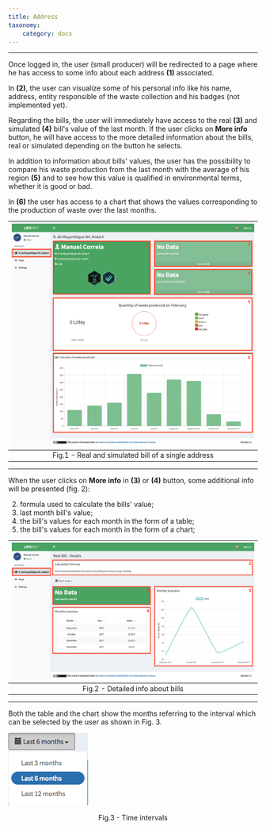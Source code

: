 ```yaml
---
title: Address
taxonomy:
    category: docs
---
```


---

Once logged in, the user (small producer) will be redirected to a page where he has access to some info about each address **(1)** associated.  

In **(2)**, the user can visualize some of his personal info like his name, address, entity responsible of the waste collection and his badges (not implemented yet). 

Regarding the bills, the user will immediately have access to the real **(3)** and simulated **(4)** bill's value of the last month. If the user clicks on **More info** button, he will have access to the more detailed information about the bills, real or simulated depending on the button he selects.

In addition to information about bills' values, the user has the possibility to compare his waste production from the last month with the average of his region **(5)** and to see how this value is qualified in environmental terms, whether it is good or bad.

In **(6)** the user has access to a chart that shows the values corresponding to the production of waste over the last months.

| ![Address](user_personal_address_en.jpg) |
|:--:| 
| Fig.1 - Real and simulated bill of a single address |

---

When the user clicks on **More info** in **(3)** or **(4)** button, some additional info will be presented (fig. 2):

2. formula used to calculate the bills' value; 
3. last month bill's value;
4. the bill's values for each month in the form of a table;
5. the bill's values for each month in the form of a chart;

| ![Details](user_personal_details_en.jpg) |
|:--:| 
| Fig.2 - Detailed info about bills |

---

Both the table and the chart show the months referring to the interval which can be selected by the user as shown in Fig. 3.

![Ranges](user_personal_range_en.jpg)
<center>Fig.3 - Time intervals</center>